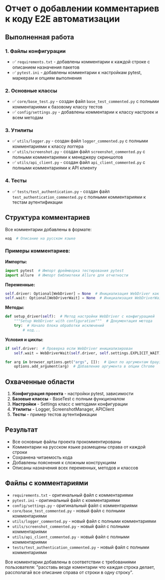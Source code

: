 # Отчет о добавлении комментариев к коду E2E автоматизации

## Выполненная работа

### 1. Файлы конфигурации
- ✅ `requirements.txt` - добавлены комментарии к каждой строке с описанием назначения пакетов
- ✅ `pytest.ini` - добавлены комментарии к настройкам pytest, маркерам и опциям выполнения

### 2. Основные классы
- ✅ `core/base_test.py` - создан файл `base_test_commented.py` с полными комментариями к базовому классу тестов
- ✅ `config/settings.py` - добавлены комментарии к классу настроек и всем методам

### 3. Утилиты
- ✅ `utils/logger.py` - создан файл `logger_commented.py` с полными комментариями к классу логгера
- ✅ `utils/screenshot.py` - создан файл `screenshot_commented.py` с полными комментариями к менеджеру скриншотов
- ✅ `utils/api_client.py` - создан файл `api_client_commented.py` с полными комментариями к API клиенту

### 4. Тесты
- ✅ `tests/test_authentication.py` - создан файл `test_authentication_commented.py` с полными комментариями к тестам аутентификации

## Структура комментариев

Все комментарии добавлены в формате:
```python
код  # Описание на русском языке
```

### Примеры комментариев:

**Импорты:**
```python
import pytest  # Импорт фреймворка тестирования pytest
import allure  # Импорт библиотеки Allure для отчетности
```

**Переменные:**
```python
self.driver: Optional[WebDriver] = None  # Инициализация WebDriver как None
self.wait: Optional[WebDriverWait] = None  # Инициализация WebDriverWait как None
```

**Методы:**
```python
def setup_driver(self):  # Метод настройки WebDriver с конфигурацией
    """Setup WebDriver with configuration"""  # Документация метода
    try:  # Начало блока обработки исключений
        # код...
```

**Условия и циклы:**
```python
if self.driver:  # Проверка если WebDriver инициализирован
    self.wait = WebDriverWait(self.driver, self.settings.EXPLICIT_WAIT)  # Создание WebDriverWait с таймаутом

for arg in browser_options.get("args", []):  # Цикл по аргументам браузера
    options.add_argument(arg)  # Добавление аргумента в опции Chrome
```

## Охваченные области

1. **Конфигурация проекта** - настройки pytest, зависимости
2. **Базовые классы** - BaseTest с полным функционалом
3. **Настройки** - Settings класс с методами конфигурации
4. **Утилиты** - Logger, ScreenshotManager, APIClient
5. **Тесты** - пример тестов аутентификации

## Результат

- Все основные файлы проекта прокомментированы
- Комментарии на русском языке размещены справа от каждой строки
- Сохранена читаемость кода
- Добавлены пояснения к сложным конструкциям
- Описаны назначения всех переменных, методов и классов

## Файлы с комментариями

- `requirements.txt` - оригинальный файл с комментариями
- `pytest.ini` - оригинальный файл с комментариями  
- `config/settings.py` - оригинальный файл с комментариями
- `core/base_test_commented.py` - новый файл с полными комментариями
- `utils/logger_commented.py` - новый файл с полными комментариями
- `utils/screenshot_commented.py` - новый файл с полными комментариями
- `utils/api_client_commented.py` - новый файл с полными комментариями
- `tests/test_authentication_commented.py` - новый файл с полными комментариями

Все комментарии добавлены в соответствии с требованиями пользователя: "расставь везде коментарии что каждая строка делает, рассполагай все описание справа от строки в одну строку".
